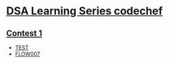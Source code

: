 # [DSA Learning Series codechef](https://www.codechef.com/LEARNDSA)

## [Contest 1](https://www.codechef.com/LRNDSA01)
  - [TEST](https://www.codechef.com/LRNDSA01/problems/TEST)
  - [FLOW007](https://www.codechef.com/LRNDSA01/problems/FLOW007)
